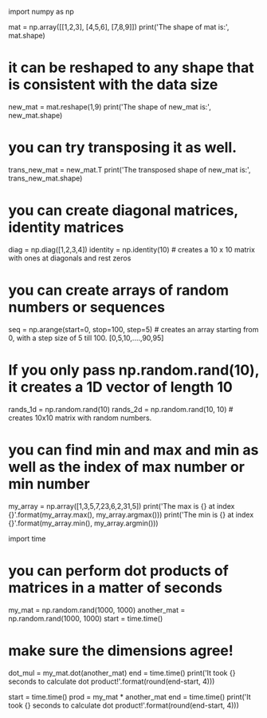 


import numpy as np

mat = np.array([[1,2,3], [4,5,6], [7,8,9]])
print('The shape of mat is:', mat.shape)
# it can be reshaped to any shape that is consistent with the data size
new_mat = mat.reshape(1,9)
print('The shape of new_mat is:', new_mat.shape)
# you can try transposing it as well.
trans_new_mat = new_mat.T
print('The transposed shape of new_mat is:', trans_new_mat.shape)

# you can create diagonal matrices, identity matrices
diag = np.diag([1,2,3,4])
identity = np.identity(10) # creates a 10 x 10 matrix with ones at diagonals and rest zeros 

# you can create arrays of random numbers or sequences 
seq = np.arange(start=0, stop=100, step=5) # creates an array starting from 0, with a step size of 5 till 100. [0,5,10,....,90,95]
# If you only pass np.random.rand(10), it creates a 1D vector of length 10
rands_1d = np.random.rand(10)
rands_2d = np.random.rand(10, 10) # creates 10x10 matrix with random numbers. 


# you can find min and max and min as well as the index of max number or min number 
my_array = np.array([1,3,5,7,23,6,2,31,5]) 
print('The max is {} at index {}'.format(my_array.max(), my_array.argmax()))
print('The min is {} at index {}'.format(my_array.min(), my_array.argmin()))

import time 
# you can perform dot products of matrices in a matter of seconds 
my_mat = np.random.rand(1000, 1000)
another_mat = np.random.rand(1000, 1000)
start = time.time()
# make sure the dimensions agree!
dot_mul = my_mat.dot(another_mat)
end = time.time()
print('It took {} seconds to calculate dot product!'.format(round(end-start, 4)))

start = time.time()
prod = my_mat * another_mat
end = time.time()
print('It took {} seconds to calculate dot product!'.format(round(end-start, 4)))
